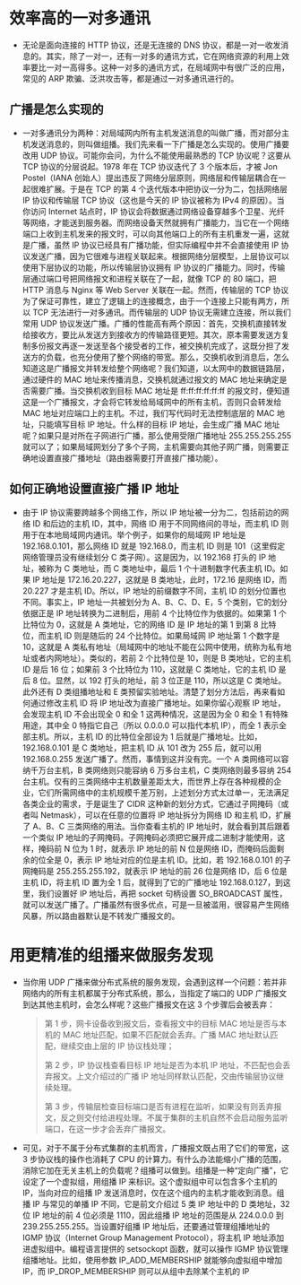 # 效率高的一对多通讯

- 无论是面向连接的 HTTP 协议，还是无连接的 DNS 协议，都是一对一收发消息的。其实，除了一对一，还有一对多的通讯方式，它在网络资源的利用上效率要比一对一高得多。这种一对多的通讯方式，在局域网中有很广泛的应用，常见的 ARP 欺骗、泛洪攻击等，都是通过一对多通讯进行的。



## 广播是怎么实现的

- 一对多通讯分为两种：对局域网内所有主机发送消息的叫做广播，而对部分主机发送消息的，则叫做组播。我们先来看一下广播是怎么实现的。使用广播要改用 UDP 协议。可能你会问，为什么不能使用最熟悉的 TCP 协议呢？这要从 TCP 协议的分层说起。1978 年在 TCP 协议迭代了 3 个版本后，才被 Jon Postel（IANA 创始人）提出违反了网络分层原则，网络层和传输层耦合在一起很难扩展。于是在 TCP 的第 4 个迭代版本中把协议一分为二，包括网络层 IP 协议和传输层 TCP 协议（这也是今天的 IP 协议被称为 IPv4 的原因）。当你访问 Internet 站点时，IP 协议会将数据通过网络设备穿越多个卫星、光纤等网络，才能送到服务器。而网络设备天然就拥有广播能力，当它在一个网络端口上收到主机发来的报文时，可以向其他端口上的所有主机重发一遍，这就是广播，虽然 IP 协议已经具有广播功能，但实际编程中并不会直接使用 IP 协议发送广播，因为它很难与进程关联起来。根据网络分层模型，上层协议可以使用下层协议的功能，所以传输层协议拥有 IP 协议的广播能力。同时，传输层通过端口号把网络报文和进程关联在了一起，就像 TCP 的 80 端口，把 HTTP 消息与 Nginx 等 Web Server 关联在一起。然而，传输层的 TCP 协议为了保证可靠性，建立了逻辑上的连接概念，由于一个连接上只能有两方，所以 TCP 无法进行一对多通讯。而传输层的 UDP 协议无需建立连接，所以我们常用 UDP 协议发送广播。广播的性能高有两个原因：首先，交换机直接转发给接收方，要比从发送方到接收方的传输路径更短。其次，原本需要发送方复制多份报文再逐一发送至各个接受者的工作，被交换机完成了，这既分担了发送方的负载，也充分使用了整个网络的带宽。那么，交换机收到消息后，怎么知道这是广播报文并转发给整个网络呢？我们知道，以太网中的数据链路层，通过硬件的 MAC 地址来传播消息，交换机就通过报文的 MAC 地址来确定是否需要广播。当交换机收到目标 MAC 地址是 ff:ff:ff:ff:ff:ff 的报文时，便知道这是一个广播报文，才会将它转发给局域网中的所有主机，否则只会转发给 MAC 地址对应端口上的主机。不过，我们写代码时无法控制底层的 MAC 地址，只能填写目标 IP 地址。什么样的目标 IP 地址，会生成广播 MAC 地址呢？如果只是对所在子网进行广播，那么使用受限广播地址 255.255.255.255 就可以了；如果局域网划分了多个子网，主机需要向其他子网广播，则需要正确地设置直接广播地址（路由器需要打开直接广播功能）。

## 如何正确地设置直接广播 IP 地址

- 由于 IP 协议需要跨越多个网络工作，所以 IP 地址被一分为二，包括前边的网络 ID 和后边的主机 ID，其中，网络 ID 用于不同网络间的寻址，而主机 ID 则用于在本地局域网内通讯。举个例子，如果你的局域网 IP 地址是 192.168.0.101，那么网络 ID 就是 192.168.0，而主机 ID 则是 101（这里假定网络管理员没有继续划分 C 类子网）。这是因为，以 192.168 打头的 IP 地址，被称为 C 类地址，而 C 类地址中，最后 1 个十进制数字代表主机 ID。如果 IP 地址是 172.16.20.227，这就是 B 类地址，此时，172.16 是网络 ID，而 20.227 才是主机 ID。所以，IP 地址的前缀数字不同，主机 ID 的划分位置也不同。事实上，IP 地址一共被划分为 A、B、C、D、E，5 个类别，它的划分依据正是 IP 地址转换为二进制后，用前 4 个比特位作为依据的。如果第 1 个比特位为 0，这就是 A 类地址，它的网络 ID 是 IP 地址的第 1 到第 8 比特位，而主机 ID 则是随后的 24 个比特位。如果局域网 IP 地址第 1 个数字是 10，这就是 A 类私有地址（局域网中的地址不能在公网中使用，统称为私有地址或者内网地址）。类似的，若前 2 个比特位是 10，则是 B 类地址，它的主机 ID 是后 16 位；如果前 3 个比特位为 110，这就是 C 类地址，它的主机 ID 是后 8 位。显然，以 192 打头的地址，前 3 位正是 110，所以这是 C 类地址。此外还有 D 类组播地址和 E 类预留实验地址。清楚了划分方法后，再来看如何通过修改主机 ID 将 IP 地址改为直接广播地址。如果你留心观察 IP 地址，会发现主机 ID 不会出现全 0 和全 1 这两种情况，这是因为全 0 和全 1 有特殊用途，其中全 0 特指它自己（所以 0.0.0.0 可以指代本机 IP），而全 1 表示全部主机。所以，主机 ID 的比特位全部设为 1 后就是广播地址。比如，192.168.0.101 是 C 类地址，把主机 ID 从 101 改为 255 后，就可以用 192.168.0.255 发送广播了。然而，事情到这并没有完。一个 A 类网络可以容纳千万台主机，B 类网络则只能容纳 6 万多台主机，C 类网络则最多容纳 254 台主机。仅有的三类网络中主机数量差距太大，而世界上存在各种规模的企业，它们所需网络中的主机规模千差万别，上述划分方式太过单一，无法满足各类企业的需求，于是诞生了 CIDR 这种新的划分方式，它通过子网掩码（或者叫 Netmask），可以在任意的位置将 IP 地址拆分为网络 ID 和主机 ID，扩展了 A、B、C 三类网络的用法。当你查看主机的 IP 地址时，就会看到其后跟着一个类似 IP 地址的子网掩码。子网掩码必须把它展开成二进制才能使用，这样，掩码前 N 位为 1 时，就表示 IP 地址的前 N 位是网络 ID，而掩码后面剩余的位全是 0，表示 IP 地址对应的位是主机 ID。比如，若 192.168.0.101 的子网掩码是 255.255.255.192，就表示 IP 地址的前 26 位是网络 ID，后 6 位是主机 ID，将主机 ID 置为全 1 后，就得到了它的广播地址 192.168.0.127，到这里，我们设置好 IP 地址后，再把 socket 句柄设置 SO_BROADCAST 属性，就可以发送广播了。广播虽然有很多优点，可是一旦被滥用，很容易产生网络风暴，所以路由器默认是不转发广播报文的。

# 用更精准的组播来做服务发现

- 当你用 UDP 广播来做分布式系统的服务发现，会遇到这样一个问题：若并非网络内的所有主机都属于分布式系统，那么，当指定了端口的 UDP 广播报文到达其他主机时，会怎么样呢？这些广播报文在这 3 个步骤后会被丢弃：

  > 第 1 步，网卡设备收到报文后，查看报文中的目标 MAC 地址是否与本机的 MAC 地址匹配，如果不匹配就会丢弃。广播 MAC 地址默认匹配，继续交由上层的 IP 协议栈处理；
  >
  > 第 2 步，IP 协议栈查看目标 IP 地址是否为本机 IP 地址，不匹配也会丢弃报文。上文介绍过的广播 IP 地址同样默认匹配，交由传输层协议继续处理。
  >
  > 第 3 步，传输层检查目标端口是否有进程在监听，如果没有则丢弃报文，反之则交付给进程处理。不属于集群的主机自然不会启动服务监听端口，在这一步才会丢弃广播报文。

- 可见，对于不属于分布式集群的主机而言，广播报文既占用了它们的带宽，这 3 步协议栈的操作也消耗了 CPU 的计算力。有什么办法能缩小广播的范围，消除它加在无关主机上的负载呢？组播可以做到。组播是一种“定向广播”，它设定了一个虚拟组，用组播 IP 来标识。这个虚拟组中可以包含多个主机的 IP，当向对应的组播 IP 发送消息时，仅在这个组内的主机才能收到消息。组播 IP 与常见的单播 IP 不同，它是前文介绍过 5 类 IP 地址中的 D 类地址，32 位 IP 地址的前 4 位必须是 1110，因此组播 IP 地址的范围是从 224.0.0.0 到 239.255.255.255。当设置好组播 IP 地址后，还要通过管理组播地址的 IGMP 协议（Internet Group Management Protocol），将主机 IP 地址添加进虚拟组中。编程语言提供的 setsockopt 函数，就可以操作 IGMP 协议管理组播地址。比如，使用参数 IP_ADD_MEMBERSHIP 就能够向虚拟组中增加 IP，而 IP_DROP_MEMBERSHIP 则可以从组中去除某个主机的 IP



